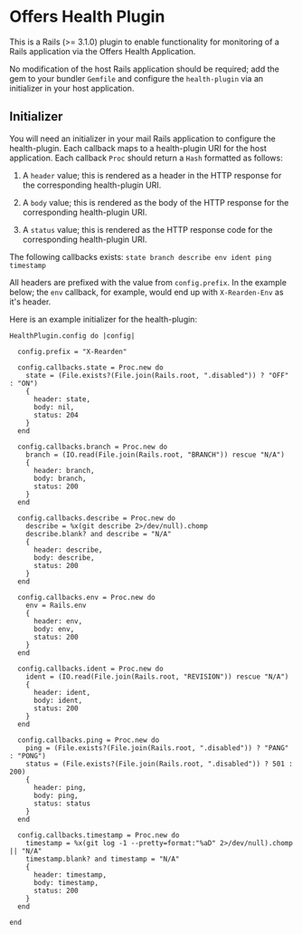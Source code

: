 # Offers Health Plugin

This is a Rails (>= 3.1.0) plugin to enable functionality for monitoring of a Rails application via the Offers Health Application.

No modification of the host Rails application should be required; add the gem to your bundler `Gemfile` and configure the `health-plugin` via an initializer in your host application.

## Initializer

You will need an initializer in your mail Rails application to configure the health-plugin.  Each callback maps to a health-plugin URI for the host application.  Each callback `Proc` should return a `Hash` formatted as follows:

1. A `header` value; this is rendered as a header in the HTTP response for the corresponding health-plugin URI.

2. A `body` value; this is rendered as the body of the HTTP response for the corresponding health-plugin URI.

3. A `status` value; this is rendered as the HTTP response code for the corresponding health-plugin URI.

The following callbacks exists: `state branch describe env ident ping timestamp`

All headers are prefixed with the value from `config.prefix`.  In the example below; the `env` callback, for example, would end up with `X-Rearden-Env` as it's header.

Here is an example initializer for the health-plugin:

    HealthPlugin.config do |config|

      config.prefix = "X-Rearden"

      config.callbacks.state = Proc.new do
        state = (File.exists?(File.join(Rails.root, ".disabled")) ? "OFF" : "ON")
        {
          header: state,
          body: nil,
          status: 204
        }
      end

      config.callbacks.branch = Proc.new do
        branch = (IO.read(File.join(Rails.root, "BRANCH")) rescue "N/A")
        {
          header: branch,
          body: branch,
          status: 200
        }
      end

      config.callbacks.describe = Proc.new do
        describe = %x(git describe 2>/dev/null).chomp
        describe.blank? and describe = "N/A"
        {
          header: describe,
          body: describe,
          status: 200
        }
      end

      config.callbacks.env = Proc.new do
        env = Rails.env
        {
          header: env,
          body: env,
          status: 200
        }
      end

      config.callbacks.ident = Proc.new do
        ident = (IO.read(File.join(Rails.root, "REVISION")) rescue "N/A")
        {
          header: ident,
          body: ident,
          status: 200
        }
      end

      config.callbacks.ping = Proc.new do
        ping = (File.exists?(File.join(Rails.root, ".disabled")) ? "PANG" : "PONG")
        status = (File.exists?(File.join(Rails.root, ".disabled")) ? 501 : 200)
        {
          header: ping,
          body: ping,
          status: status
        }
      end

      config.callbacks.timestamp = Proc.new do
        timestamp = %x(git log -1 --pretty=format:"%aD" 2>/dev/null).chomp || "N/A"
        timestamp.blank? and timestamp = "N/A"
        {
          header: timestamp,
          body: timestamp,
          status: 200
        }
      end

    end
